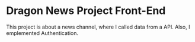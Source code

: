 # Dragon News Project Front-End

This project is about a news channel, where I called data from a API. Also, I emplemented Authentication.
